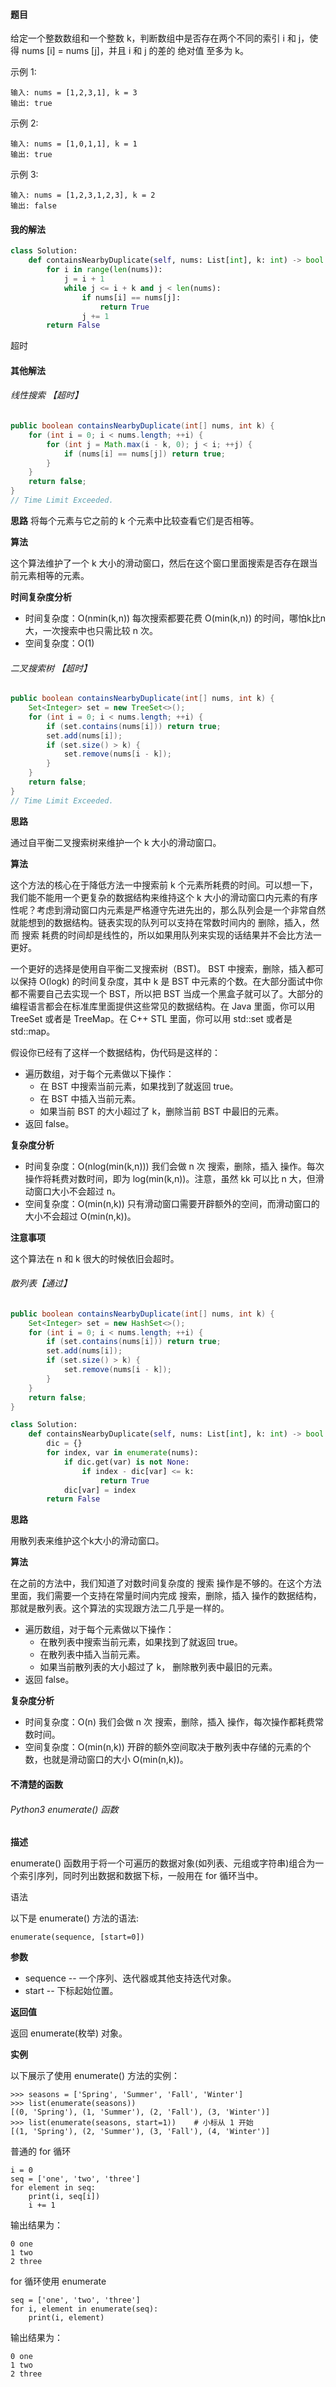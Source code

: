 #### 题目

给定一个整数数组和一个整数 k，判断数组中是否存在两个不同的索引 i 和 j，使得 nums [i] = nums [j]，并且 i 和 j 的差的 绝对值 至多为 k。

示例 1:

```
输入: nums = [1,2,3,1], k = 3
输出: true
```


示例 2:

```
输入: nums = [1,0,1,1], k = 1
输出: true
```


示例 3:

```
输入: nums = [1,2,3,1,2,3], k = 2
输出: false

```

#### 我的解法

```python
class Solution:
    def containsNearbyDuplicate(self, nums: List[int], k: int) -> bool:
        for i in range(len(nums)):
            j = i + 1
            while j <= i + k and j < len(nums):
                if nums[i] == nums[j]:
                    return True
                j += 1
        return False
```

超时

#### 其他解法

###### 线性搜索 【超时】

```Java
public boolean containsNearbyDuplicate(int[] nums, int k) {
    for (int i = 0; i < nums.length; ++i) {
        for (int j = Math.max(i - k, 0); j < i; ++j) {
            if (nums[i] == nums[j]) return true;
        }
    }
    return false;
}
// Time Limit Exceeded.
```

**思路**
将每个元素与它之前的 k 个元素中比较查看它们是否相等。

**算法**

这个算法维护了一个 k 大小的滑动窗口，然后在这个窗口里面搜索是否存在跟当前元素相等的元素。

**时间复杂度分析**

- 时间复杂度：O(nmin(k,n))
  每次搜索都要花费 O(min(k,n)) 的时间，哪怕k比n大，一次搜索中也只需比较 n 次。
- 空间复杂度：O(1)

###### 二叉搜索树 【超时】

```java
public boolean containsNearbyDuplicate(int[] nums, int k) {
    Set<Integer> set = new TreeSet<>();
    for (int i = 0; i < nums.length; ++i) {
        if (set.contains(nums[i])) return true;
        set.add(nums[i]);
        if (set.size() > k) {
            set.remove(nums[i - k]);
        }
    }
    return false;
}
// Time Limit Exceeded.
```

**思路**

通过自平衡二叉搜索树来维护一个 k 大小的滑动窗口。

**算法**

这个方法的核心在于降低方法一中搜索前 k 个元素所耗费的时间。可以想一下，我们能不能用一个更复杂的数据结构来维持这个 k 大小的滑动窗口内元素的有序性呢？考虑到滑动窗口内元素是严格遵守先进先出的，那么队列会是一个非常自然就能想到的数据结构。链表实现的队列可以支持在常数时间内的 删除，插入，然而 搜索 耗费的时间却是线性的，所以如果用队列来实现的话结果并不会比方法一更好。

一个更好的选择是使用自平衡二叉搜索树（BST)。 BST 中搜索，删除，插入都可以保持 O(logk) 的时间复杂度，其中 k 是 BST 中元素的个数。在大部分面试中你都不需要自己去实现一个 BST，所以把 BST 当成一个黑盒子就可以了。大部分的编程语言都会在标准库里面提供这些常见的数据结构。在 Java 里面，你可以用 TreeSet 或者是 TreeMap。在 C++ STL 里面，你可以用 std::set 或者是 std::map。

假设你已经有了这样一个数据结构，伪代码是这样的：

- 遍历数组，对于每个元素做以下操作：
	- 在 BST 中搜索当前元素，如果找到了就返回 true。
	- 在 BST 中插入当前元素。
	- 如果当前 BST 的大小超过了 k，删除当前 BST 中最旧的元素。
- 返回 false。

**复杂度分析**

- 时间复杂度：O(nlog(min(k,n)))
  我们会做 n 次 搜索，删除，插入 操作。每次操作将耗费对数时间，即为 log(min(k,n))。注意，虽然 kk 可以比 n 大，但滑动窗口大小不会超过 n。
- 空间复杂度：O(min(n,k))
  只有滑动窗口需要开辟额外的空间，而滑动窗口的大小不会超过 O(min(n,k))。

**注意事项**

这个算法在 n 和 k 很大的时候依旧会超时。

###### 散列表【通过】

```java
public boolean containsNearbyDuplicate(int[] nums, int k) {
    Set<Integer> set = new HashSet<>();
    for (int i = 0; i < nums.length; ++i) {
        if (set.contains(nums[i])) return true;
        set.add(nums[i]);
        if (set.size() > k) {
            set.remove(nums[i - k]);
        }
    }
    return false;
}
```

```python
class Solution:
    def containsNearbyDuplicate(self, nums: List[int], k: int) -> bool:
        dic = {}
        for index, var in enumerate(nums):
            if dic.get(var) is not None:
                if index - dic[var] <= k:
                    return True
            dic[var] = index
        return False
```

**思路**

用散列表来维护这个k大小的滑动窗口。

**算法**

在之前的方法中，我们知道了对数时间复杂度的 搜索 操作是不够的。在这个方法里面，我们需要一个支持在常量时间内完成 搜索，删除，插入 操作的数据结构，那就是散列表。这个算法的实现跟方法二几乎是一样的。

- 遍历数组，对于每个元素做以下操作：
	- 在散列表中搜索当前元素，如果找到了就返回 true。
	- 在散列表中插入当前元素。
	- 如果当前散列表的大小超过了 k， 删除散列表中最旧的元素。
- 返回 false。

**复杂度分析**

- 时间复杂度：O(n)
  我们会做 n 次 搜索，删除，插入 操作，每次操作都耗费常数时间。
- 空间复杂度：O(min(n,k))
  开辟的额外空间取决于散列表中存储的元素的个数，也就是滑动窗口的大小 O(min(n,k))。

#### 不清楚的函数

###### Python3 enumerate() 函数

**描述**

enumerate() 函数用于将一个可遍历的数据对象(如列表、元组或字符串)组合为一个索引序列，同时列出数据和数据下标，一般用在 for 循环当中。

语法

以下是 enumerate() 方法的语法:

```
enumerate(sequence, [start=0])
```

**参数**

- sequence -- 一个序列、迭代器或其他支持迭代对象。
- start -- 下标起始位置。

**返回值**

返回 enumerate(枚举) 对象。

**实例**

以下展示了使用 enumerate() 方法的实例：

```
>>> seasons = ['Spring', 'Summer', 'Fall', 'Winter']
>>> list(enumerate(seasons))
[(0, 'Spring'), (1, 'Summer'), (2, 'Fall'), (3, 'Winter')]
>>> list(enumerate(seasons, start=1))    # 小标从 1 开始
[(1, 'Spring'), (2, 'Summer'), (3, 'Fall'), (4, 'Winter')]
```

普通的 for 循环

```
i = 0 
seq = ['one', 'two', 'three']
for element in seq:    
	print(i, seq[i])    
	i += 1
```

输出结果为：

```
0 one
1 two
2 three
```

for 循环使用 enumerate

```
seq = ['one', 'two', 'three'] 
for i, element in enumerate(seq):    
	print(i, element)
```

输出结果为：

```
0 one
1 two
2 three
```
